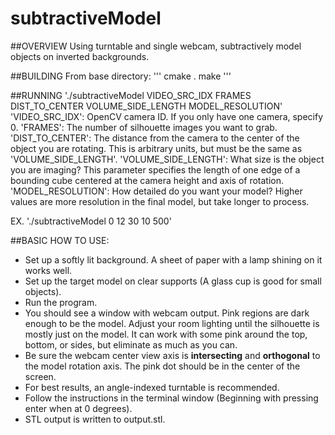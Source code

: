 # subtractiveModel

##OVERVIEW
Using turntable and single webcam, subtractively model objects on inverted backgrounds.

##BUILDING
From base directory:
'''
cmake .
make
'''

##RUNNING
'./subtractiveModel VIDEO_SRC_IDX FRAMES DIST_TO_CENTER VOLUME_SIDE_LENGTH MODEL_RESOLUTION'
'VIDEO_SRC_IDX': OpenCV camera ID. If you only have one camera, specify 0.
'FRAMES': The number of silhouette images you want to grab.
'DIST_TO_CENTER': The distance from the camera to the center of the object you are rotating. This is arbitrary units, but must be the same as 'VOLUME_SIDE_LENGTH'.
'VOLUME_SIDE_LENGTH': What size is the object you are imaging? This parameter specifies the length of one edge of a bounding cube centered at the camera height and axis of rotation.
'MODEL_RESOLUTION': How detailed do you want your model? Higher values are more resolution in the final model, but take longer to process.

EX. './subtractiveModel 0 12 30 10 500'

##BASIC HOW TO USE:
- Set up a softly lit background. A sheet of paper with a lamp shining on it works well.
- Set up the target model on clear supports (A glass cup is good for small objects).
- Run the program.
- You should see a window with webcam output. Pink regions are dark enough to be the model. Adjust your room lighting until the silhouette is mostly just on the model. It can work with some pink around the top, bottom, or sides, but eliminate as much as you can.
- Be sure the webcam center view axis is **intersecting** and **orthogonal** to the model rotation axis. The pink dot should be in the center of the screen.
- For best results, an angle-indexed turntable is recommended.
- Follow the instructions in the terminal window (Beginning with pressing enter when at 0 degrees).
- STL output is written to output.stl.
